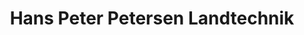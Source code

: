---
title: "Hans Peter Petersen Landtechnik"
url: /kappeln/hans-peter-petersen-landtechnik/
shop: Autowerkstatt
---